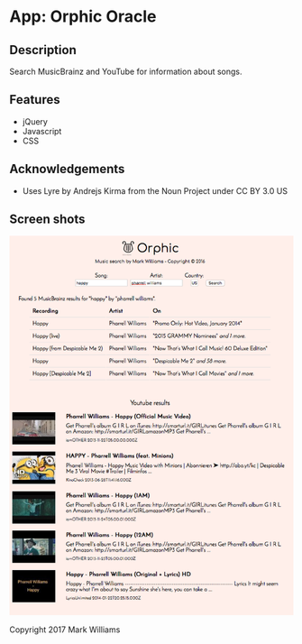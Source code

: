 # App: Orphic Oracle
## Description
Search MusicBrainz and YouTube for information about songs.

## Features
* jQuery
* Javascript
* CSS

## Acknowledgements
* Uses Lyre by Andrejs Kirma from the Noun Project under CC BY 3.0 US

## Screen shots

![Main](https://github.com/mdfw/orphic/blob/master/readme/orphicScreenshot.png "Main Page")


Copyright 2017 Mark Williams